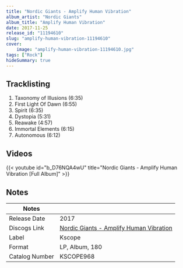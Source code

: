 ```yaml
---
title: "Nordic Giants - Amplify Human Vibration"
album_artist: "Nordic Giants"
album_title: "Amplify Human Vibration"
date: 2017-11-25
release_id: "11194610"
slug: "amplify-human-vibration-11194610"
cover:
    image: "amplify-human-vibration-11194610.jpg"
tags: ["Rock"]
hideSummary: true
---
```


## Tracklisting
1. Taxonomy of Illusions (6:35)
2. First Light Of Dawn (6:55)
3. Spirit (6:35)
4. Dystopia (5:31)
5. Reawake (4:57)
6. Immortal Elements (6:15)
7. Autonomous (6:12)

## Videos
{{< youtube id="b_D76NQA4wU" title="Nordic Giants - Amplify Human Vibration [Full Album]" >}}

## Notes

| Notes          |             |
| ---------------| ----------- |
| Release Date   | 2017 |
| Discogs Link   | [Nordic Giants - Amplify Human Vibration](https://www.discogs.com/release/11194610) |
| Label          | Kscope |
| Format         | LP, Album, 180 |
| Catalog Number | KSCOPE968 |

